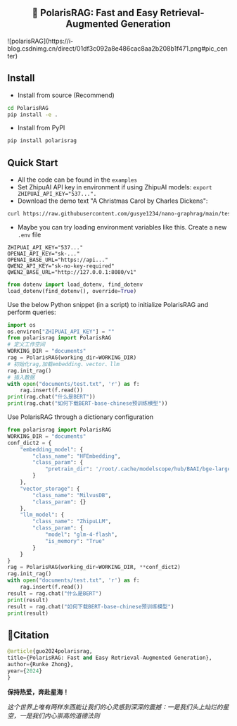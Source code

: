 <center><h2>🚀 PolarisRAG: Fast and Easy Retrieval-Augmented Generation</h2></center>
![polarisRAG](https://i-blog.csdnimg.cn/direct/01df3c092a8e486cac8aa2b208b1f471.png#pic_center)

## Install

* Install from source (Recommend)

```bash
cd PolarisRAG
pip install -e .
```
* Install from PyPI
```bash
pip install polarisrag
```

## Quick Start
* All the code can be found in the `examples`
* Set ZhipuAI API key in environment if using ZhipuAI models: `export ZHIPUAI_API_KEY="537...".`
* Download the demo text "A Christmas Carol by Charles Dickens":
```bash
curl https://raw.githubusercontent.com/gusye1234/nano-graphrag/main/tests/mock_data.txt > ./book.txt
```
*  Maybe you can try loading environment variables like this. Create a new `.env` file

```
ZHIPUAI_API_KEY="537..."
OPENAI_API_KEY="sk-..."
OPENAI_BASE_URL="https://api..."
QWEN2_API_KEY="sk-no-key-required"
QWEN2_BASE_URL="http://127.0.0.1:8080/v1"
```

```python
from dotenv import load_dotenv, find_dotenv
load_dotenv(find_dotenv(), override=True)
```
Use the below Python snippet (in a script) to initialize PolarisRAG and perform queries:

```python
import os
os.environ["ZHIPUAI_API_KEY"] = ""
from polarisrag import PolarisRAG
# 定义工作空间
WORKING_DIR = "documents"
rag = PolarisRAG(working_dir=WORKING_DIR)
# 初始化rag,加载embedding、vector、llm
rag.init_rag()
# 插入数据
with open("documents/test.txt", 'r') as f:
    rag.insert(f.read())
print(rag.chat("什么是BERT"))
print(rag.chat("如何下载BERT-base-chinese预训练模型"))
```

Use PolarisRAG through a dictionary configuration

```python
from polarisrag import PolarisRAG
WORKING_DIR = "documents"
conf_dict2 = {
    "embedding_model": {
        "class_name": "HFEmbedding",
        "class_param": {
            "pretrain_dir": '/root/.cache/modelscope/hub/BAAI/bge-large-zh-v1___5'
        }
    },
    "vector_storage": {
        "class_name": "MilvusDB",
        "class_param": {}
    },
    "llm_model": {
        "class_name": "ZhipuLLM",
        "class_param": {
            "model": "glm-4-flash",
            "is_memory": "True"
        }
    }
}
rag = PolarisRAG(working_dir=WORKING_DIR, **conf_dict2)
rag.init_rag()
with open("documents/test.txt", 'r') as f:
    rag.insert(f.read())
result = rag.chat("什么是BERT")
print(result)
result = rag.chat("如何下载BERT-base-chinese预训练模型")
print(result)
```


## 🌟Citation

```python
@article{guo2024polarisrag,
title={PolarisRAG: Fast and Easy Retrieval-Augmented Generation},
author={Runke Zhong},
year={2024}
}
```
**保持热爱，奔赴星海！**

*这个世界上唯有两样东西能让我们的心灵感到深深的震撼：一是我们头上灿烂的星空，一是我们内心崇高的道德法则*

